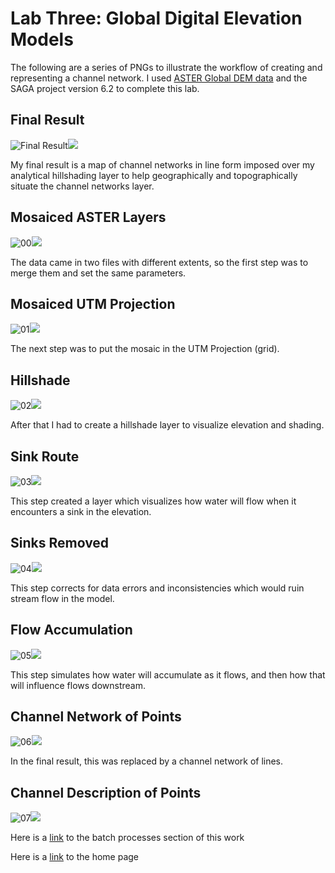 # Lab Three: Global Digital Elevation Models

The following are a series of PNGs to illustrate the workflow of creating and representing a channel network. I used [ASTER Global DEM data](https://search.earthdata.nasa.gov/projects/new?p=C1575726572-LPDAAC_ECS!C1575726572-LPDAAC_ECS&pg[1][v]=t&m=-3.6013183593749996!36.8272705078125!8!1!0!0%2C2&q=ASTGTM%20V003&sb=37.04867545811095%2C-3.3708454262377217%2C37.75108854319018%2C-2.8136057588355214) and the SAGA project version 6.2 to complete this lab.

## Final Result
![Final Result](channel_final.png)![](channel_final_legend.png)

My final result is a map of channel networks in line form imposed over my analytical hillshading layer to help geographically and topographically situate the channel networks layer.

## Mosaiced ASTER Layers
![00](00mosaic.png)![](00mosaic_legend.png)

The data came in two files with different extents, so the first step was to merge them and set the same parameters.

## Mosaiced UTM Projection
![01](01UTM_proj.png)![](01UTM_proj_legend.png)

The next step was to put the mosaic in the UTM Projection (grid).

## Hillshade
![02](02hillshade.png)![](02hillshade_legend.png)

After that I had to create a hillshade layer to visualize elevation and shading.

## Sink Route
![03](03sinkroute.png)![](03sinkroute_legend.png)

This step created a layer which visualizes how water will flow when it encounters a sink in the elevation.

## Sinks Removed
![04](04mosaic_no_sinks.png)![](04mosaic_no_sinks_legend.png)

This step corrects for data errors and inconsistencies which would ruin stream flow in the model.

## Flow Accumulation
![05](05flow_accumulation.png)![](05flow_accumulation_legend.png)

This step simulates how water will accumulate as it flows, and then how that will influence flows downstream.

## Channel Network of Points
![06](06channel_network.png)![](06channel_network_legend.png)

In the final result, this was replaced by a channel network of lines.

## Channel Description of Points
![07](07channel_description.png)![](07channel_description_legend.png)

Here is a [link](batch1.md) to the batch processes section of this work

Here is a [link](index.md) to the home page
